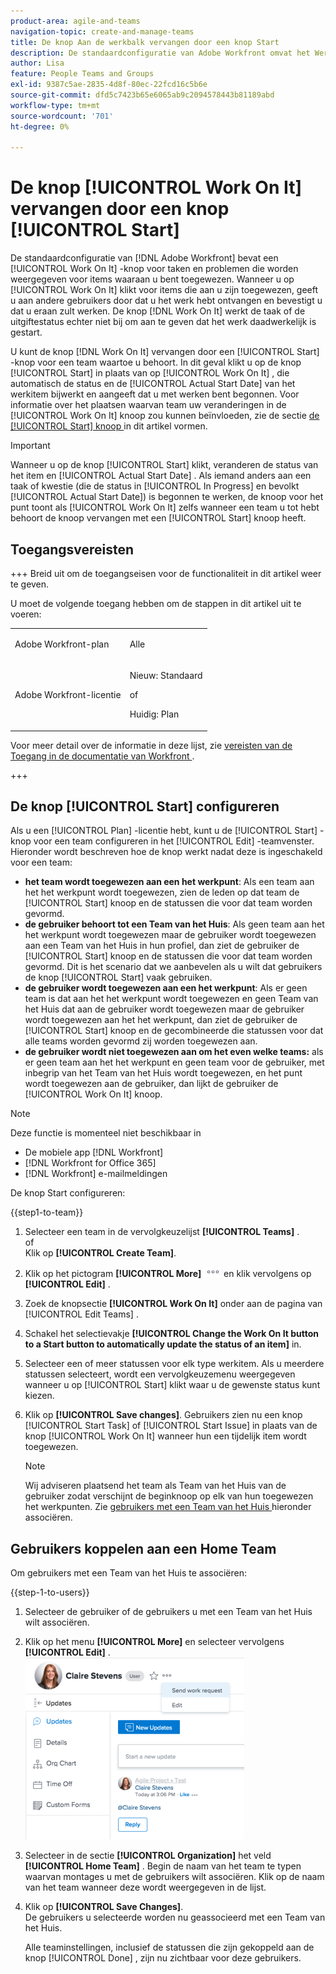```yaml
---
product-area: agile-and-teams
navigation-topic: create-and-manage-teams
title: De knop Aan de werkbalk vervangen door een knop Start
description: De standaardconfiguratie van Adobe Workfront omvat het Werk aan het knoop voor taken en kwesties die voor punten tonen die u aan bent toegewezen.
author: Lisa
feature: People Teams and Groups
exl-id: 9387c5ae-2835-4d8f-80ec-22fcd16c5b6e
source-git-commit: dfd5c7423b65e6065ab9c2094578443b81189abd
workflow-type: tm+mt
source-wordcount: '701'
ht-degree: 0%

---
```


# De knop [!UICONTROL Work On It] vervangen door een knop [!UICONTROL Start]

De standaardconfiguratie van [!DNL Adobe Workfront] bevat een [!UICONTROL Work On It] -knop voor taken en problemen die worden weergegeven voor items waaraan u bent toegewezen. Wanneer u op [!UICONTROL Work On It] klikt voor items die aan u zijn toegewezen, geeft u aan andere gebruikers door dat u het werk hebt ontvangen en bevestigt u dat u eraan zult werken. De knop [!DNL Work On It] werkt de taak of de uitgiftestatus echter niet bij om aan te geven dat het werk daadwerkelijk is gestart.

U kunt de knop [!DNL Work On It] vervangen door een [!UICONTROL Start] -knop voor een team waartoe u behoort. In dit geval klikt u op de knop [!UICONTROL Start] in plaats van op [!UICONTROL Work On It] , die automatisch de status en de [!UICONTROL Actual Start Date] van het werkitem bijwerkt en aangeeft dat u met werken bent begonnen. Voor informatie over het plaatsen waarvan team uw veranderingen in de [!UICONTROL Work On It] knoop zou kunnen beïnvloeden, zie de sectie [ de [!UICONTROL Start] knoop ](#configure-the-uicontrol-start-button) in dit artikel vormen.

>[!IMPORTANT]
>
>Wanneer u op de knop [!UICONTROL Start] klikt, veranderen de status van het item en [!UICONTROL Actual Start Date] . Als iemand anders aan een taak of kwestie (die de status in [!UICONTROL In Progress] en bevolkt [!UICONTROL Actual Start Date]) is begonnen te werken, de knoop voor het punt toont als [!UICONTROL Work On It] zelfs wanneer een team u tot hebt behoort de knoop vervangen met een [!UICONTROL Start] knoop heeft.

## Toegangsvereisten

+++ Breid uit om de toegangseisen voor de functionaliteit in dit artikel weer te geven.

U moet de volgende toegang hebben om de stappen in dit artikel uit te voeren:

<table style="table-layout:auto"> 
 <col> 
 <col> 
 <tbody> 
  <tr data-mc-conditions=""> 
   <td role="rowheader"> <p>Adobe Workfront-plan</p> </td> 
   <td>Alle</td> 
  </tr> 
  <tr> 
   <td role="rowheader">Adobe Workfront-licentie</td> 
   <td>
   <p>Nieuw: Standaard</p>
   <p>of</p>
   <p>Huidig: Plan</p></td>
  </tr> 
 </tbody> 
</table>

Voor meer detail over de informatie in deze lijst, zie [ vereisten van de Toegang in de documentatie van Workfront ](/help/quicksilver/administration-and-setup/add-users/access-levels-and-object-permissions/access-level-requirements-in-documentation.md).

+++

## De knop [!UICONTROL Start] configureren

Als u een [!UICONTROL Plan] -licentie hebt, kunt u de [!UICONTROL Start] -knop voor een team configureren in het [!UICONTROL Edit] -teamvenster. Hieronder wordt beschreven hoe de knop werkt nadat deze is ingeschakeld voor een team:

* **het team wordt toegewezen aan een het werkpunt**: Als een team aan het het werkpunt wordt toegewezen, zien de leden op dat team de [!UICONTROL Start] knoop en de statussen die voor dat team worden gevormd.
* **de gebruiker behoort tot een Team van het Huis**: Als geen team aan het het werkpunt wordt toegewezen maar de gebruiker wordt toegewezen aan een Team van het Huis in hun profiel, dan ziet de gebruiker de [!UICONTROL Start] knoop en de statussen die voor dat team worden gevormd. Dit is het scenario dat we aanbevelen als u wilt dat gebruikers de knop [!UICONTROL Start] vaak gebruiken.
* **de gebruiker wordt toegewezen aan een het werkpunt**: Als er geen team is dat aan het het werkpunt wordt toegewezen en geen Team van het Huis dat aan de gebruiker wordt toegewezen maar de gebruiker wordt toegewezen aan het het werkpunt, dan ziet de gebruiker de [!UICONTROL Start] knoop en de gecombineerde die statussen voor dat alle teams worden gevormd zij worden toegewezen aan.
* **de gebruiker wordt niet toegewezen aan om het even welke teams:** als er geen team aan het het werkpunt en geen team voor de gebruiker, met inbegrip van het Team van het Huis wordt toegewezen, en het punt wordt toegewezen aan de gebruiker, dan lijkt de gebruiker de [!UICONTROL Work On It] knoop.

>[!NOTE]
>
>Deze functie is momenteel niet beschikbaar in
>
>* De mobiele app [!DNL Workfront]
>* [!DNL Workfront for Office 365]
>* [!DNL Workfront] e-mailmeldingen
>

De knop Start configureren:

{{step1-to-team}}

1. Selecteer een team in de vervolgkeuzelijst **[!UICONTROL Teams]** .\
   of\
   Klik op **[!UICONTROL Create Team]**.

1. Klik op het pictogram **[!UICONTROL More]** ![](assets/more-icon.png) en klik vervolgens op **[!UICONTROL Edit]** .

1. Zoek de knopsectie **[!UICONTROL Work On It]** onder aan de pagina van [!UICONTROL Edit Teams] .
1. Schakel het selectievakje **[!UICONTROL Change the Work On It button to a Start button to automatically update the status of an item]** in.
1. Selecteer een of meer statussen voor elk type werkitem. Als u meerdere statussen selecteert, wordt een vervolgkeuzemenu weergegeven wanneer u op [!UICONTROL Start] klikt waar u de gewenste status kunt kiezen.
1. Klik op **[!UICONTROL Save changes]**. Gebruikers zien nu een knop [!UICONTROL Start Task] of [!UICONTROL Start Issue] in plaats van de knop [!UICONTROL Work On It] wanneer hun een tijdelijk item wordt toegewezen.

   >[!NOTE]
   >
   >Wij adviseren plaatsend het team als Team van het Huis van de gebruiker zodat verschijnt de beginknoop op elk van hun toegewezen het werkpunten. Zie [ gebruikers met een Team van het Huis ](#associate-users-with-a-home-team) hieronder associëren.

## Gebruikers koppelen aan een Home Team

Om gebruikers met een Team van het Huis te associëren:

{{step-1-to-users}}

1. Selecteer de gebruiker of de gebruikers u met een Team van het Huis wilt associëren.
1. Klik op het menu **[!UICONTROL More]** en selecteer vervolgens **[!UICONTROL Edit]** .\
   ![](assets/user-settings-nwe-350x291.png)

1. Selecteer in de sectie **[!UICONTROL Organization]** het veld **[!UICONTROL Home Team]** . Begin de naam van het team te typen waarvan montages u met de gebruikers wilt associëren. Klik op de naam van het team wanneer deze wordt weergegeven in de lijst.

1. Klik op **[!UICONTROL Save Changes]**.\
   De gebruikers u selecteerde worden nu geassocieerd met een Team van het Huis.

   Alle teaminstellingen, inclusief de statussen die zijn gekoppeld aan de knop [!UICONTROL Done] , zijn nu zichtbaar voor deze gebruikers.

